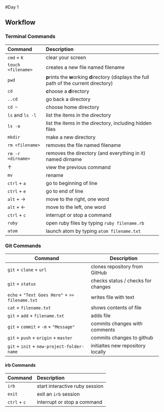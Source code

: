#Day 1
## Workflow

### Terminal Commands
| Command | Description |
| :--- | :--- |
| `cmd` + `K` | clear your screen |
| `touch <filename>` | creates a new file named filename |
| `pwd` | <b>p</b>rints the <b>w</b>orking <b>d</b>irectory (displays the full path of the current directory) |
| `cd` | <b>c</b>hoose a <b>d</b>irectory |
| `..cd` | go back a directory |
| `cd ~` | choose home directory |
| `ls` and `ls -l`| list the items in the directory |
| `ls -a` | list the items in the directory, including hidden files |
| `mkdir` | make a new directory |
| `rm <filename>` | removes the file named filename |
| `rm -r <dirname>` | removes the directory (and everything in it) named dirname |
| &#8593; | view the previous command |
| `mv` | rename
| `ctrl` + `a` | go to beginning of line |
| `ctrl` + `e` | go to end of line |
| `alt` + &#8594; | move to the right, one word |
| `alt` + &#8592; | move to the left, one word |
| `ctrl` + `c` | interrupt or stop a command |
| `ruby` | open ruby files by typing `ruby filename.rb`|
| `atom` | launch atom by typing `atom filename.txt` |

### Git Commands
| Command | Description |
| ---------- | -------------- |
| `git` + `clone` + `url` | clones repository from GitHub | 
| `git` + `status` | checks status / checks for changes |
| `echo` + `"Text Goes Here"` + `>> filename.txt` | writes file with text |
| `cat` + `filename.txt` | shows contents of file |
| `git` + `add` + `filename.txt` | adds file |
| `git` + `commit` + `-m` + `"Message"` | commits changes with comments |
| `git` + `push` + `origin` + `master` | commits changes to github |
| `git` + `init` + `new-project-folder-name` | initialtes new repository locally | 

#### irb Commands

| Command | Description |
| :--- | :--- |
| `irb` | start interactive ruby session |
| `exit` | exit an `irb` session |
| `ctrl` + `c` | interrupt or stop a command |
